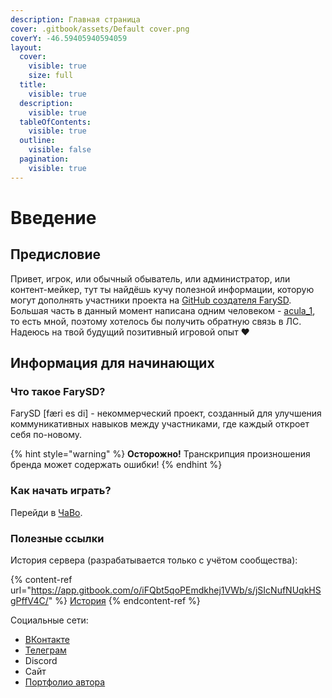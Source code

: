 ```yaml
---
description: Главная страница
cover: .gitbook/assets/Default cover.png
coverY: -46.59405940594059
layout:
  cover:
    visible: true
    size: full
  title:
    visible: true
  description:
    visible: true
  tableOfContents:
    visible: true
  outline:
    visible: false
  pagination:
    visible: true
---
```


# Введение

## Предисловие

Привет, игрок, или обычный обыватель, или администратор, или контент-мейкер, тут ты найдёшь кучу полезной информации, которую могут дополнять участники проекта на [GitHub создателя FarySD](https://github.com/aculaOne/FarySD_Wiki). Большая часть в данный момент написана одним человеком - [acula_1](https://vk.com/acula_1), то есть мной, поэтому хотелось бы получить обратную связь в ЛС. Надеюсь на твой будущий позитивный игровой опыт ❤

## Информация для начинающих

### Что такое FarySD?

FarySD \[færi es di\] - некоммерческий проект, созданный для улучшения коммуникативных навыков между участниками, где каждый откроет себя по-новому.

{% hint style="warning" %}
**Осторожно!** Транскрипция произношения бренда может содержать ошибки!
{% endhint %}

### Как начать играть?

Перейди в [ЧаВо](additional/start/faq.md).

### Полезные ссылки

История сервера (разрабатывается только с учётом сообщества):

{% content-ref url="https://app.gitbook.com/o/iFQbt5qoPEmdkhej1VWb/s/jSIcNufNUqkHSgPffV4C/" %}
[История](https://app.gitbook.com/o/iFQbt5qoPEmdkhej1VWb/s/jSIcNufNUqkHSgPffV4C/)
{% endcontent-ref %}

Социальные сети:

- [ВКонтакте](https://vk.com/farysd)
- [Телеграм](https://t.me/farysd_minecraft)
- Discord
- Сайт
- [Портфолио автора](https://github.com/aculaOne)
